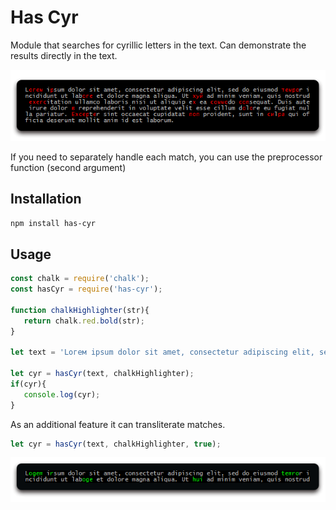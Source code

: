# Has Cyr

Module that searches for cyrillic letters in the text. Can demonstrate the results directly in the text.

![preview](https://raw.githubusercontent.com/tpkn/has-cyr/master/preview.png)

If you need to separately handle each match, you can use the preprocessor function (second argument)


## Installation
```bash
npm install has-cyr
```


## Usage
```javascript
const chalk = require('chalk');
const hasCyr = require('has-cyr');

function chalkHighlighter(str){
   return chalk.red.bold(str);
}

let text = 'Lогем iрsum dolor sit amet, consectetur adipiscing elit, sed do eiusmod темроr incididunt ut labоге et dolore magna aliqua. Ut хуй ad minim veniam, quis nostrud ехегсitation ullamco laboris nisi ut aliquip eх ea соммоdo сопsequat. Duis aute irure dolor в reprehenderit in voluptate velit esse cillum dоlоre eu fugiat nulla pariatur. Ехсерtеr sint occaecat cupidatat поп proident, sunt in сиlра qui officia deserunt mollit anim id est laborum.';

let cyr = hasCyr(text, chalkHighlighter);
if(cyr){
   console.log(cyr);
}
```

As an additional feature it can transliterate matches.
```javascript
let cyr = hasCyr(text, chalkHighlighter, true);
```

![translit](https://raw.githubusercontent.com/tpkn/has-cyr/master/translit.png)